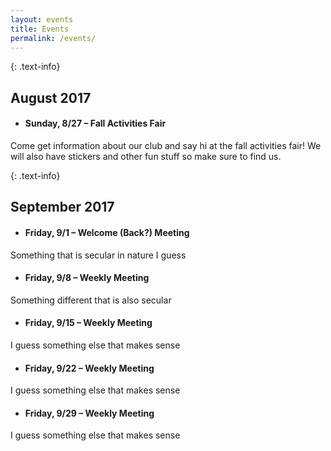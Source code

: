 ```yaml
---
layout: events
title: Events
permalink: /events/
---
```

{: .text-info}
## August 2017
- #### **Sunday, 8/27** – Fall Activities Fair
Come get information about our club and say hi at the fall activities fair! We will also have stickers and other fun stuff so make sure to find us.

{: .text-info}
## September 2017
- #### **Friday, 9/1** – Welcome (Back?) Meeting
Something that is secular in nature I guess

- #### **Friday, 9/8** – Weekly Meeting
Something different that is also secular

- #### **Friday, 9/15** – Weekly Meeting
I guess something else that makes sense

- #### **Friday, 9/22** – Weekly Meeting
I guess something else that makes sense

- #### **Friday, 9/29** – Weekly Meeting
I guess something else that makes sense
